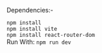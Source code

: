 Dependencies:-  

```npm install```  
```npm install vite```  
```npm install react-router-dom```  
Run With: ```npm run dev```  
